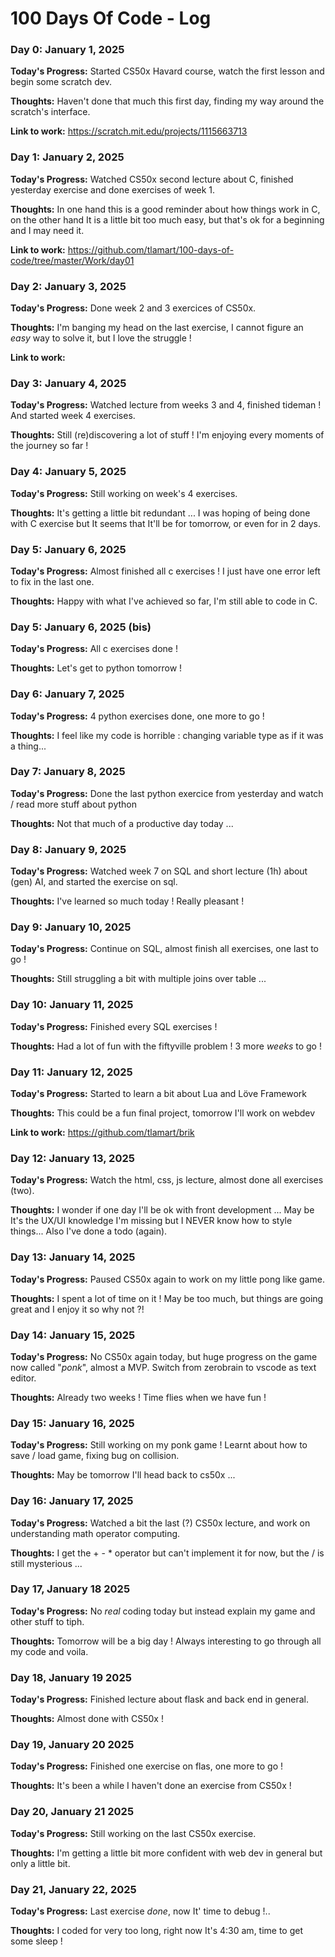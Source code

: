 # 100 Days Of Code - Log

### Day 0: January 1, 2025

**Today's Progress:** Started CS50x Havard course, watch the first lesson and begin some scratch dev.

**Thoughts:** Haven't done that much this first day, finding my way around the scratch's interface.

**Link to work:** https://scratch.mit.edu/projects/1115663713

### Day 1: January 2, 2025

**Today's Progress:** Watched CS50x second lecture about C, finished yesterday exercise and done exercises of week 1.

**Thoughts:** In one hand this is a good reminder about how things work in C, on the other hand It is a little bit too much easy, but that's ok for a beginning and I may need it.

**Link to work:** https://github.com/tlamart/100-days-of-code/tree/master/Work/day01

### Day 2: January 3, 2025

**Today's Progress:** Done week 2 and 3 exercices of CS50x.

**Thoughts:** I'm banging my head on the last exercise, I cannot figure an _easy_ way to solve it, but I love the struggle !

**Link to work:**

### Day 3: January 4, 2025

**Today's Progress:** Watched lecture from weeks 3 and 4, finished tideman ! And started week 4 exercises.

**Thoughts:** Still (re)discovering a lot of stuff ! I'm enjoying every moments of the journey so far !

### Day 4: January 5, 2025

**Today's Progress:** Still working on week's 4 exercises.

**Thoughts:** It's getting a little bit redundant ... I was hoping of being done with C exercise but It seems that It'll be for tomorrow, or even for in 2 days.

### Day 5: January 6, 2025

**Today's Progress:** Almost finished all c exercises ! I just have one error left to fix in the last one.

**Thoughts:** Happy with what I've achieved so far, I'm still able to code in C.

### Day 5: January 6, 2025 (bis)

**Today's Progress:** All c exercises done !

**Thoughts:** Let's get to python tomorrow !

### Day 6: January 7, 2025

**Today's Progress:** 4 python exercises done, one more to go !

**Thoughts:** I feel like my code is horrible : changing variable type as if it was a thing...

### Day 7: January 8, 2025

**Today's Progress:** Done the last python exercice from yesterday and watch / read more stuff about python

**Thoughts:** Not that much of a productive day today ...

### Day 8: January 9, 2025

**Today's Progress:** Watched week 7 on SQL and short lecture (1h) about (gen) AI, and started the exercise on sql.

**Thoughts:** I've learned so much today ! Really pleasant !

### Day 9: January 10, 2025

**Today's Progress:** Continue on SQL, almost finish all exercises, one last to go !

**Thoughts:** Still struggling a bit with multiple joins over table ...

### Day 10: January 11, 2025

**Today's Progress:** Finished every SQL exercises !

**Thoughts:** Had a lot of fun with the fiftyville problem ! 3 more _weeks_ to go !

### Day 11: January 12, 2025

**Today's Progress:** Started to learn a bit about Lua and Löve Framework

**Thoughts:** This could be a fun final project, tomorrow I'll work on webdev

**Link to work:** https://github.com/tlamart/brik

### Day 12: January 13, 2025

**Today's Progress:** Watch the html, css, js lecture, almost done all exercises (two).

**Thoughts:** I wonder if one day I'll be ok with front development ... May be It's the UX/UI knowledge I'm missing but I NEVER know how to style things... Also I've done a todo (again).

### Day 13: January 14, 2025

**Today's Progress:** Paused CS50x again to work on my little pong like game.

**Thoughts:** I spent a lot of time on it ! May be too much, but things are going great and I enjoy it so why not ?!

### Day 14: January 15, 2025

**Today's Progress:** No CS50x again today, but huge progress on the game now called "_ponk_", almost a MVP. Switch from zerobrain to vscode as text editor.

**Thoughts:** Already two weeks ! Time flies when we have fun !


### Day 15: January 16, 2025

**Today's Progress:** Still working on my ponk game ! Learnt about how to save / load game, fixing bug on collision.

**Thoughts:** May be tomorrow I'll head back to cs50x ... 

### Day 16: January 17, 2025

**Today's Progress:** Watched a bit the last (?) CS50x lecture, and work on understanding math operator computing.

**Thoughts:** I get the + - * operator but can't implement it for now, but the / is still mysterious ...

### Day 17, January 18 2025

**Today's Progress:** No _real_ coding today but instead explain my game and other stuff to tiph.

**Thoughts:** Tomorrow will be a big day ! Always interesting to go through all my code and voila.

### Day 18, January 19 2025

**Today's Progress:** Finished lecture about flask and back end in general.

**Thoughts:** Almost done with CS50x !

### Day 19, January 20 2025

**Today's Progress:** Finished one exercise on flas, one more to go !

**Thoughts:** It's been a while I haven't done an exercise from CS50x !

### Day 20, January 21 2025

**Today's Progress:** Still working on the last CS50x exercise.

**Thoughts:** I'm getting a little bit more confident with web dev in general but only a little bit.

### Day 21, January 22, 2025

**Today's Progress:** Last exercise _done_, now It' time to debug !..

**Thoughts:** I coded for very too long, right now It's 4:30 am, time to get some sleep !
